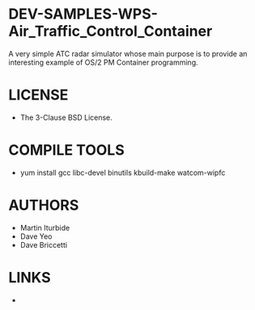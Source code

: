 DEV-SAMPLES-WPS-Air_Traffic_Control_Container
=============================================
A very simple ATC radar simulator whose main purpose is to provide an interesting example of OS/2 PM Container programming.

LICENSE
===============
* The 3-Clause BSD License.

COMPILE TOOLS
===============
* yum install gcc libc-devel binutils kbuild-make watcom-wipfc
 
AUTHORS
===============
* Martin Iturbide
* Dave Yeo
* Dave Briccetti

LINKS
===============
* 
